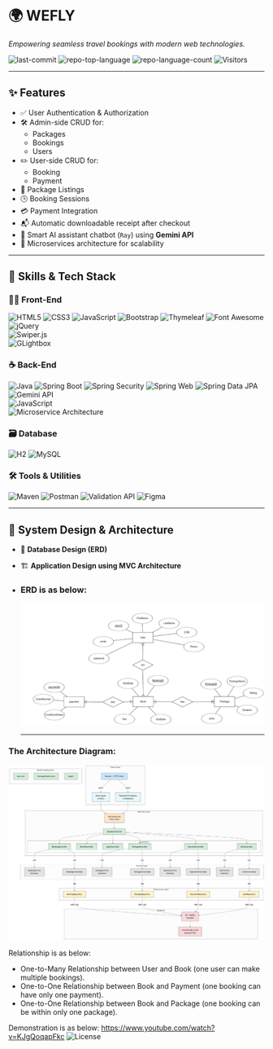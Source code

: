 # 🌍 WEFLY

*Empowering seamless travel bookings with modern web technologies.*

![last-commit](https://img.shields.io/github/last-commit/ixgnoy/TravelNow)
![repo-top-language](https://img.shields.io/github/languages/top/ixgnoy/TravelNow)
![repo-language-count](https://img.shields.io/github/languages/count/ixgnoy/TravelNow)
![Visitors](https://visitor-badge.laobi.icu/badge?page_id=ixgnoy.TravelNow)


---

## ✨ Features

- ✅ User Authentication & Authorization  
- 🛠️ Admin-side CRUD for:  
  - Packages  
  - Bookings  
  - Users  
- ✏️ User-side CRUD for:
  - Booking  
  - Payment  
- 🧩 Package Listings  
- 🕒 Booking Sessions  
- 💳 Payment Integration
- 📬 Automatic downloadable receipt after checkout  
- 🤖 Smart AI assistant chatbot (`Ray`) using **Gemini API**  
- 🚀 Microservices architecture for scalability  

---

## 🧠 Skills & Tech Stack

### 🧑‍💻 Front-End
![HTML5](https://img.shields.io/badge/HTML5-E34F26?style=for-the-badge&logo=html5&logoColor=white)
![CSS3](https://img.shields.io/badge/CSS3-1572B6?style=for-the-badge&logo=css3&logoColor=white)
![JavaScript](https://img.shields.io/badge/JavaScript-F7DF1E?style=for-the-badge&logo=javascript&logoColor=black)
![Bootstrap](https://img.shields.io/badge/Bootstrap-7952B3?style=for-the-badge&logo=bootstrap&logoColor=white)
![Thymeleaf](https://img.shields.io/badge/Thymeleaf-005F0F?style=for-the-badge&logo=thymeleaf&logoColor=white)
![Font Awesome](https://img.shields.io/badge/Font_Awesome-336699?style=for-the-badge&logo=font-awesome&logoColor=white)  
![jQuery](https://img.shields.io/badge/jQuery-0769AD?style=for-the-badge&logo=jquery&logoColor=white)  
![Swiper.js](https://img.shields.io/badge/Swiper-2196F3?style=for-the-badge&logo=javascript&logoColor=white)  
![GLightbox](https://img.shields.io/badge/GLightbox-FF5555?style=for-the-badge&logo=html5&logoColor=white)  
  

### ☕ Back-End
![Java](https://img.shields.io/badge/Java-ED8B00?style=for-the-badge&logo=openjdk&logoColor=white)
![Spring Boot](https://img.shields.io/badge/Spring_Boot-6DB33F?style=for-the-badge&logo=springboot&logoColor=white)
![Spring Security](https://img.shields.io/badge/Spring_Security-6DB33F?style=for-the-badge&logo=springsecurity&logoColor=white)
![Spring Web](https://img.shields.io/badge/Spring_Web-6DB33F?style=for-the-badge&logo=spring&logoColor=white)
![Spring Data JPA](https://img.shields.io/badge/JPA-007396?style=for-the-badge&logo=hibernate&logoColor=white)
![Gemini API](https://img.shields.io/badge/Gemini_API-4285F4?style=for-the-badge&logo=google-cloud&logoColor=white)  
![JavaScript](https://img.shields.io/badge/JavaScript-F7DF1E?style=for-the-badge&logo=javascript&logoColor=black)  
![Microservice Architecture](https://img.shields.io/badge/Microservice-blue?style=for-the-badge&logo=microsoftvisualstudio&logoColor=white)

### 🗃️ Database
![H2](https://img.shields.io/badge/H2-1F4E79?style=for-the-badge&logo=h2&logoColor=white)
![MySQL](https://img.shields.io/badge/MySQL-005C84?style=for-the-badge&logo=mysql&logoColor=white)

### 🛠️ Tools & Utilities
![Maven](https://img.shields.io/badge/Maven-C71A36?style=for-the-badge&logo=apachemaven&logoColor=white)
![Postman](https://img.shields.io/badge/Postman-FF6C37?style=for-the-badge&logo=postman&logoColor=white)
![Validation API](https://img.shields.io/badge/Validation_API-000000?style=for-the-badge)
![Figma](https://img.shields.io/badge/Figma-F24E1E?style=for-the-badge&logo=figma&logoColor=white)

---

## 🧩 System Design & Architecture

- 🧬 **Database Design (ERD)**  
- 🏗 **Application Design using MVC Architecture**


- <h3>ERD is as below:</h3>
  <img src="https://github.com/ixgnoy/CSC3402_Project/blob/main/ERD/ERD.png" />
  <hr>

<h3>The Architecture Diagram:</h3>
<img src="Architecture Diagram/diagram (travel.Now).png"/><br>
  
Relationship is as below:

- One-to-Many Relationship between User and Book (one user can make multiple bookings).
- One-to-One Relationship between Book and Payment (one booking can have only one payment).
- One-to-One Relationship between Book and Package (one booking can be within only one package).

Demonstration is as below:
https://www.youtube.com/watch?v=KJgQoqapFkc
![License](https://img.shields.io/github/license/ixgnoy/wefly) 
